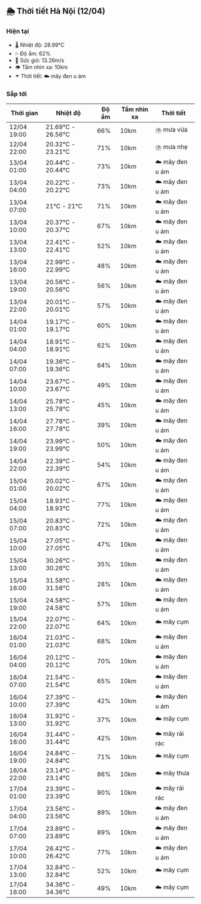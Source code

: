 ## 🌦️ Thời tiết Hà Nội (12/04)

### Hiện tại

- 🌡️ Nhiệt độ: 28.99℃
- 💦 Độ ẩm: 62%
- 💨 Sức gió: 13.26m/s
- 👁️ Tầm nhìn xa: 10km
- ☂️ Thời tiết: ☁️ mây đen u ám

### Sắp tới

| Thời gian | Nhiệt độ | Độ ẩm | Tầm nhìn xa | Thời tiết |
| --- | --- | --- | --- | --- |
| 12/04 19:00 | 21.69℃ - 26.56℃ | 66% | 10km | ⛈️ mưa vừa |
| 12/04 22:00 | 20.32℃ - 23.21℃ | 71% | 10km | ⛈️ mưa nhẹ |
| 13/04 01:00 | 20.44℃ - 20.44℃ | 73% | 10km | ☁️ mây đen u ám |
| 13/04 04:00 | 20.22℃ - 20.22℃ | 73% | 10km | ☁️ mây đen u ám |
| 13/04 07:00 | 21℃ - 21℃ | 71% | 10km | ☁️ mây đen u ám |
| 13/04 10:00 | 20.37℃ - 20.37℃ | 67% | 10km | ☁️ mây đen u ám |
| 13/04 13:00 | 22.41℃ - 22.41℃ | 52% | 10km | ☁️ mây đen u ám |
| 13/04 16:00 | 22.99℃ - 22.99℃ | 48% | 10km | ☁️ mây đen u ám |
| 13/04 19:00 | 20.56℃ - 20.56℃ | 56% | 10km | ☁️ mây đen u ám |
| 13/04 22:00 | 20.01℃ - 20.01℃ | 57% | 10km | ☁️ mây đen u ám |
| 14/04 01:00 | 19.17℃ - 19.17℃ | 60% | 10km | ☁️ mây đen u ám |
| 14/04 04:00 | 18.91℃ - 18.91℃ | 62% | 10km | ☁️ mây đen u ám |
| 14/04 07:00 | 19.36℃ - 19.36℃ | 64% | 10km | ☁️ mây đen u ám |
| 14/04 10:00 | 23.67℃ - 23.67℃ | 49% | 10km | ☁️ mây đen u ám |
| 14/04 13:00 | 25.78℃ - 25.78℃ | 45% | 10km | ☁️ mây đen u ám |
| 14/04 16:00 | 27.78℃ - 27.78℃ | 39% | 10km | ☁️ mây đen u ám |
| 14/04 19:00 | 23.99℃ - 23.99℃ | 50% | 10km | ☁️ mây đen u ám |
| 14/04 22:00 | 22.39℃ - 22.39℃ | 54% | 10km | ☁️ mây đen u ám |
| 15/04 01:00 | 20.02℃ - 20.02℃ | 67% | 10km | ☁️ mây đen u ám |
| 15/04 04:00 | 18.93℃ - 18.93℃ | 77% | 10km | ☁️ mây đen u ám |
| 15/04 07:00 | 20.83℃ - 20.83℃ | 72% | 10km | ☁️ mây đen u ám |
| 15/04 10:00 | 27.05℃ - 27.05℃ | 47% | 10km | ☁️ mây đen u ám |
| 15/04 13:00 | 30.26℃ - 30.26℃ | 35% | 10km | ☁️ mây đen u ám |
| 15/04 16:00 | 31.58℃ - 31.58℃ | 28% | 10km | ☁️ mây đen u ám |
| 15/04 19:00 | 24.58℃ - 24.58℃ | 57% | 10km | ☁️ mây đen u ám |
| 15/04 22:00 | 22.07℃ - 22.07℃ | 64% | 10km | ☁️ mây cụm |
| 16/04 01:00 | 21.03℃ - 21.03℃ | 68% | 10km | ☁️ mây đen u ám |
| 16/04 04:00 | 20.12℃ - 20.12℃ | 70% | 10km | ☁️ mây đen u ám |
| 16/04 07:00 | 21.54℃ - 21.54℃ | 65% | 10km | ☁️ mây đen u ám |
| 16/04 10:00 | 27.39℃ - 27.39℃ | 42% | 10km | ☁️ mây đen u ám |
| 16/04 13:00 | 31.92℃ - 31.92℃ | 37% | 10km | ☁️ mây cụm |
| 16/04 16:00 | 31.44℃ - 31.44℃ | 42% | 10km | ☁️ mây rải rác |
| 16/04 19:00 | 24.84℃ - 24.84℃ | 71% | 10km | ☁️ mây cụm |
| 16/04 22:00 | 23.14℃ - 23.14℃ | 86% | 10km | ☁️ mây thưa |
| 17/04 01:00 | 23.39℃ - 23.39℃ | 90% | 10km | ☁️ mây rải rác |
| 17/04 04:00 | 23.56℃ - 23.56℃ | 89% | 10km | ☁️ mây đen u ám |
| 17/04 07:00 | 23.89℃ - 23.89℃ | 89% | 10km | ☁️ mây đen u ám |
| 17/04 10:00 | 26.42℃ - 26.42℃ | 77% | 10km | ☁️ mây đen u ám |
| 17/04 13:00 | 32.84℃ - 32.84℃ | 52% | 10km | ☁️ mây cụm |
| 17/04 16:00 | 34.36℃ - 34.36℃ | 49% | 10km | ☁️ mây cụm |
